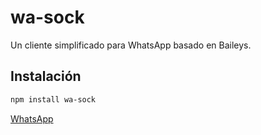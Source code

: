 # wa-sock

Un cliente simplificado para WhatsApp basado en Baileys.

## Instalación

```bash
npm install wa-sock
```
[WhatsApp](https://whatsapp.com/channel/0029Vb6h53bBVJkzchUcxo03)
